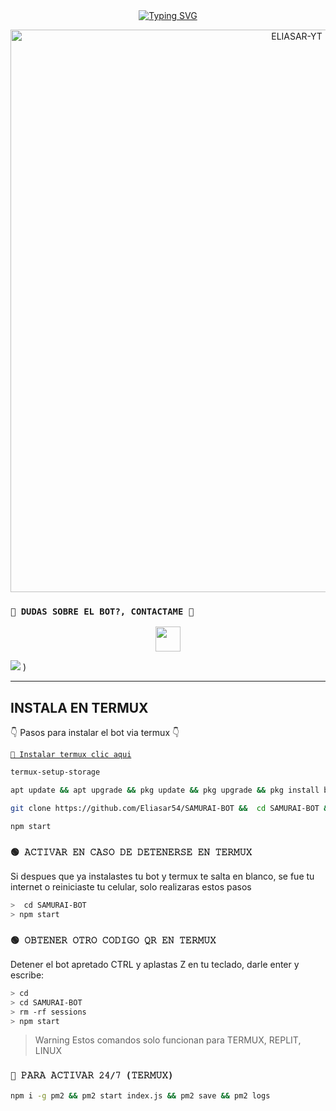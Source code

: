 <div align="center">
<a href="https://git.io/typing-svg"><img src="https://readme-typing-svg.demolab.com?font=Oswald&weight=300&size=37&duration=3000&pause=100&color=FF5733&background=601D6E00&center=true&vCenter=true&repeat=true&random=FALSO&width=660&height=90&lines=YuGi-BOT+%C2%A1evolucion%C3%B3!;Ahora+se+llama+SAMURAI-BOT;un+bot+con+tem%C3%A1tica+samurai+hecho+por+fans+para+fans." alt="Typing SVG"/></a>
</div>

<p align="center">
  <img src="https://telegra.ph/file/31e89872f6c098cf8b161.jpg" alt="ELIASAR-YT" width="900" />
</p>

### `👑 DUDAS SOBRE EL BOT?, CONTACTAME 👑`
<p align="center">
<a href="https://github.com/Eliasar54"><img src="http://readme-typing-svg.herokuapp.com?font=mono&size=14&duration=3000&color=ABF7BB&center=verdadero&vCenter=verdadero&lines=Solo+escr%C3%ADba+si+tiene+dudas." height="40px"
</p>
    
<a href="https://wa.me/message/WIOCUMWR26RZE1" target="blank"><img src="https://img.shields.io/badge/Creador-25D366?style=for-the-badge&logo=whatsapp&logoColor=white" /></a>
) 

------------------ 
 

## INSTALA EN TERMUX
👇 Pasos para instalar el bot via termux 👇



[`💫 Instalar termux clic aqui`](https://www.mediafire.com/file/3hsvi3xkpq3a64o/termux_118.apk/file)

```bash
termux-setup-storage
```
```bash
apt update && apt upgrade && pkg update && pkg upgrade && pkg install bash && pkg install libwebp && pkg install git -y && pkg install nodejs -y && pkg install ffmpeg -y && pkg install wget && pkg install imagemagick -y && pkg install yarn
```
```bash
git clone https://github.com/Eliasar54/SAMURAI-BOT &&  cd SAMURAI-BOT && npm install
```
```bash
npm start
```

### `🟢 𝙰𝙲𝚃𝙸𝚅𝙰𝚁 𝙴𝙽 𝙲𝙰𝚂𝙾 𝙳𝙴 𝙳𝙴𝚃𝙴𝙽𝙴𝚁𝚂𝙴 𝙴𝙽 𝚃𝙴𝚁𝙼𝚄𝚇`
Si despues que ya instalastes tu bot y termux te salta en blanco, se fue tu internet o reiniciaste tu celular, solo realizaras estos pasos
```bash
>  cd SAMURAI-BOT
> npm start
```
### `🟢 𝙾𝙱𝚃𝙴𝙽𝙴𝚁 𝙾𝚃𝚁𝙾 𝙲𝙾𝙳𝙸𝙶𝙾 𝚀𝚁 𝙴𝙽 𝚃𝙴𝚁𝙼𝚄𝚇`
Detener el bot apretado CTRL y aplastas Z en tu teclado, darle enter y escribe:
```bash
> cd 
> cd SAMURAI-BOT
> rm -rf sessions
> npm start
```



> Warning Estos comandos solo funcionan para TERMUX, REPLIT, LINUX

### `🤖 𝙿𝙰𝚁𝙰 𝙰𝙲𝚃𝙸𝚅𝙰𝚁 𝟸𝟺/𝟽 (𝚃𝙴𝚁𝙼𝚄𝚇)`
```bash
npm i -g pm2 && pm2 start index.js && pm2 save && pm2 logs
```
